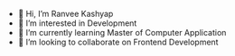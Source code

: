 - 👋 Hi, I’m Ranvee Kashyap
- 👀 I’m interested in Development
- 🌱 I’m currently learning Master of Computer Application
- 💞️ I’m looking to collaborate on Frontend Development 

<!---
Kashyapranvee/Kashyapranvee is a ✨ special ✨ repository because its `README.md` (this file) appears on your GitHub profile.
You can click the Preview link to take a look at your changes.
--->
